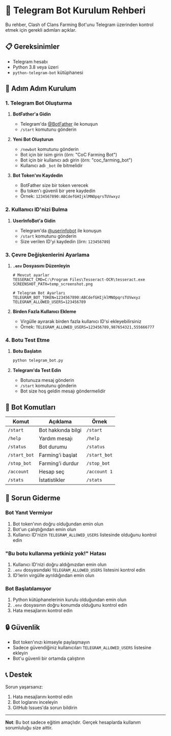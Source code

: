 # 🤖 Telegram Bot Kurulum Rehberi

Bu rehber, Clash of Clans Farming Bot'unu Telegram üzerinden kontrol etmek için gerekli adımları açıklar.

## 📋 Gereksinimler

- Telegram hesabı
- Python 3.8 veya üzeri
- `python-telegram-bot` kütüphanesi

## 🚀 Adım Adım Kurulum

### 1. Telegram Bot Oluşturma

1. **BotFather'a Gidin**

   - Telegram'da [@BotFather](https://t.me/botfather) ile konuşun
   - `/start` komutunu gönderin

2. **Yeni Bot Oluşturun**

   - `/newbot` komutunu gönderin
   - Bot için bir isim girin (örn: "CoC Farming Bot")
   - Bot için bir kullanıcı adı girin (örn: "coc_farming_bot")
   - Kullanıcı adı `_bot` ile bitmelidir

3. **Bot Token'ını Kaydedin**

   - BotFather size bir token verecek
   - Bu token'ı güvenli bir yere kaydedin
   - Örnek: `1234567890:ABCdefGHIjklMNOpqrsTUVwxyz`

### 2. Kullanıcı ID'nizi Bulma

1. **UserInfoBot'a Gidin**

   - Telegram'da [@userinfobot](https://t.me/userinfobot) ile konuşun
   - `/start` komutunu gönderin
   - Size verilen ID'yi kaydedin (örn: `123456789`)

### 3. Çevre Değişkenlerini Ayarlama

1. **`.env` Dosyasını Düzenleyin**

   ```env
   # Mevcut ayarlar
   TESSERACT_CMD=C:\Program Files\Tesseract-OCR\tesseract.exe
   SCREENSHOT_PATH=temp_screenshot.png

   # Telegram Bot Ayarları
   TELEGRAM_BOT_TOKEN=1234567890:ABCdefGHIjklMNOpqrsTUVwxyz
   TELEGRAM_ALLOWED_USERS=123456789
   ```

2. **Birden Fazla Kullanıcı Ekleme**

   - Virgülle ayırarak birden fazla kullanıcı ID'si ekleyebilirsiniz
   - Örnek: `TELEGRAM_ALLOWED_USERS=123456789,987654321,555666777`

### 4. Botu Test Etme

1. **Botu Başlatın**

   ```bash
   python telegram_bot.py
   ```

2. **Telegram'da Test Edin**

   - Botunuza mesaj gönderin
   - `/start` komutunu gönderin
   - Bot size hoş geldin mesajı göndermelidir

## 📱 Bot Komutları

| Komut | Açıklama | Örnek |
|-------|----------|-------|
| `/start` | Bot hakkında bilgi | `/start` |
| `/help` | Yardım mesajı | `/help` |
| `/status` | Bot durumu | `/status` |
| `/start_bot` | Farming'i başlat | `/start_bot` |
| `/stop_bot` | Farming'i durdur | `/stop_bot` |
| `/account` | Hesap seç | `/account 1` |
| `/stats` | İstatistikler | `/stats` |

## 🔧 Sorun Giderme

### Bot Yanıt Vermiyor

1. Bot token'ının doğru olduğundan emin olun
2. Bot'un çalıştığından emin olun
3. Kullanıcı ID'nizin `TELEGRAM_ALLOWED_USERS` listesinde olduğunu kontrol edin

### "Bu botu kullanma yetkiniz yok!" Hatası

1. Kullanıcı ID'nizi doğru aldığınızdan emin olun
2. `.env` dosyasındaki `TELEGRAM_ALLOWED_USERS` listesini kontrol edin
3. ID'lerin virgülle ayrıldığından emin olun

### Bot Başlatılamıyor

1. Python kütüphanelerinin kurulu olduğundan emin olun
2. `.env` dosyasının doğru konumda olduğunu kontrol edin
3. Hata mesajlarını kontrol edin

## 🔒 Güvenlik

- Bot token'ınızı kimseyle paylaşmayın
- Sadece güvendiğiniz kullanıcıları `TELEGRAM_ALLOWED_USERS` listesine ekleyin
- Bot'u güvenli bir ortamda çalıştırın

## 📞 Destek

Sorun yaşarsanız:

1. Hata mesajlarını kontrol edin
2. Bot loglarını inceleyin
3. GitHub Issues'da sorun bildirin

---

**Not**: Bu bot sadece eğitim amaçlıdır. Gerçek hesaplarda kullanım sorumluluğu size aittir.
